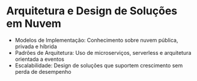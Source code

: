 # Arquitetura e Design de Soluções em Nuvem
- Modelos de Implementação: Conhecimento sobre nuvem pública, privada e híbrida
-  Padrões de Arquitetura: Uso de microserviços, serverless e arquitetura orientada a eventos
-  Escalabilidade: Design de soluções que suportem crescimento sem perda de desempenho
